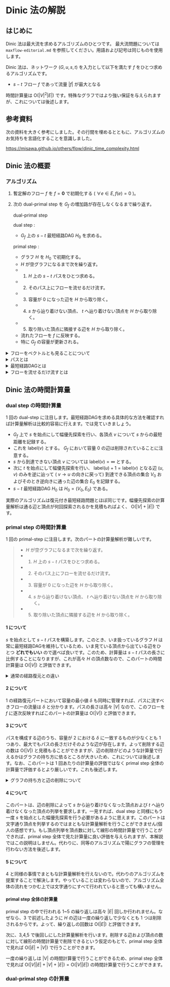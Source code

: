 # Dinic 法の解説

## はじめに

Dinic 法は最大流を求めるアルゴリズムのひとつです。
最大流問題については `maxflow-editorial.md` を参照してください。用語および記号は同じものを使用します。

Dinic 法は、ネットワーク $(G,u,s,t)$ を入力として以下を満たす $f$ をひとつ求めるアルゴリズムです。
- $s-t$ フロー $f$ であって流量 $|f|$ が最大となる

時間計算量は $\mathrm{O}(|V|^2|E|)$ です。特殊なグラフではより強い保証を与えられますが、これについては後述します。

## 参考資料

次の資料を大きく参考にしました。その行間を埋めるとともに、アルゴリズムのお気持ちを言語化することを意識しました。

https://misawa.github.io/others/flow/dinic_time_complexity.html

## Dinic 法の概要

### アルゴリズム

1. 暫定解のフロー $f$ を $f=\boldsymbol{0}$ で初期化する ( $\forall e\in E, f(e)=0$ )。
2. 次の dual-primal step を $G_f$ の増加路が存在しなくなるまで繰り返す。
   
   dual-primal step

   dual step :
   - $G_f$ 上の $s-t$ 最短経路DAG $H_0$ を求める。
  
   primal step :
   - グラフ $H$ を $H_0$ で初期化する。
   - $H$ が空グラフになるまで次を繰り返す。
   - 1. $H$ 上の $s-t$ パスをひとつ求める。
   - 2. そのパス上にフローを流せるだけ流す。
   - 3. 容量が $0$ になった辺を $H$ から取り除く。
   - 4. $s$ から辿り着けない頂点、 $t$ へ辿り着けない頂点を $H$ から取り除く。
   - 5. 取り除いた頂点に隣接する辺を $H$ から取り除く。
   - 流れたフローを $f$ に反映する。
   - 特に $G_f$ の容量が更新される。
       
<details><summary>フローをベクトルとも見ることについて</summary>

フロー $f:E\to \mathbb{R}$ は写像ですが、扱うグラフは有限グラフなので $E$ の要素を適当に順序づけることができ、 $e_1,e_2,\dots ,e_{|E|}$ とすれば $\boldsymbol{f}=(f_1,f_2,\dots ,f_{|E|})$ であって $f_i=f(e_i)$ です。本文ではボールド表記をせず、 $f_i$ または $f(e)$ とかいたときに辺番号または辺を引数にとってその辺の流量を返すものします。

</details>

<details><summary>パスとは</summary>

パスは頂点列です。

$L$ を非負整数とします。長さ $L+1$ の列 $(v_0,v_1,\dots ,v_L)$ が
$G=(V,E)$ 上の $s-t$ パスであるとは、以下を満たすとき、またそのときに限ります。
- $v_0=s,\ v_{L+1}=t$
- $\forall i\in \lbrace 0,1,\dots, L-1 \rbrace , (v_i,v_{i+1})\in E$

特にそのパスの長さ (経路長) は $L$ です。

</details>

<details><summary>最短経路DAGとは</summary>

$s-t$ 最短経路DAG $H_0$ は $s-t$ 最短距離を $L$ として、 $s-t$ パスであって経路長が $L$ であるものを全て集めてできるグラフです。

</details>

<details><summary>フローを流せるだけ流すとは</summary>

$s-t$ パスを構成する辺の容量の最小値を $\delta$ として、 $s$ から $t$ へ流量 $\delta$ のフローを流します。つまり、暫定解のフロー $f$ に対して次を行います。
- $s-t$ パスを $(s=v_0,v_1,\dots ,v_L=t)$ とする。
- $\displaystyle\delta = \min_{i=0,1,\dots, L} u_f(v_i,v_{i+1})$ とする。
- $i= 0,1,\dots, L-1$ に対して $f(v_i,v_{i+1})\gets f(v_i,v_{i+1})+\delta$ という更新を行う。

</details>

## Dinic 法の時間計算量

### dual step の時間計算量

$1$ 回の dual-step に注目します。最短経路DAGを求める具体的な方法を確認すれば計算量解析は比較的容易に行えます。では見ていきましょう。 

- $G_f$ 上で $s$ を始点にして幅優先探索を行い、各頂点 $v$ について $s$ からの最短距離を記録する。
- これを $\mathrm{label}(v)$ とする。 $G_f$ において容量 $0$ の辺は削除されていることに注意する。
- $s$ から到達できない頂点 $v$ については $\mathrm{label}(v)=\infty$ とする。
- 次に $t$ を始点にして幅優先探索を行い、 $\mathrm{label}(u)+1=\mathrm{label}(v)$ となる辺 $(u,v)$ のみを逆に辿って ( $v\to u$ の向きに戻って) 到達できる頂点の集合 $V_0$ およびそのとき逆向きに通った辺の集合 $E_0$ を記録する。 
- $s-t$ 最短経路DAG $H_0$ は $H_0=(V_0,E_0)$ である。

実際のアルゴリズムは復元付き最短経路問題とほぼ同じです。幅優先探索の計算量解析は通る辺と頂点が何回探索されるかを見積もればよく、 $\mathrm{O}(|V|+|E|)$ です。

### primal step の時間計算量

$1$ 回の primal-step に注目します。次のパートの計算量解析が難しいです。

> - $H$ が空グラフになるまで次を繰り返す。
> - 1. $H$ 上の $s-t$ パスをひとつ求める。
> - 2. そのパス上にフローを流せるだけ流す。
> - 3. 容量が $0$ になった辺を $H$ から取り除く。
> - 4. $s$ から辿り着けない頂点、 $t$ へ辿り着けない頂点を $H$ から取り除く。
> - 5. 取り除いた頂点に隣接する辺を $H$ から取り除く。

#### 1 について

$s$ を始点として $s-t$ パスを構築します。このとき、いま扱っているグラフ $H$ は常に最短経路DAGを維持しているため、いま見ている頂点から出ている辺をひとつ **どれでもいい** ので選べば良いです。このため、計算量は $s-t$ パスの長さに比例することになりますが、これが高々 $H$ の頂点数なので、このパートの時間計算量は $\mathrm{O}(|V|)$ と評価できます。

<details><summary>通常の経路復元との違い</summary>

通常の経路復元は辺の数を $m$ として $\mathrm{O}(m)$ の時間計算量で行います。というのも、通常の経路復元では終点 $t$ からはじめ、今見ている頂点に向かっている辺を全て調べて適切な辺を選び、次の頂点に移動するということをします。すべての辺は高々 $1$ 度調べられ、最悪ケースではすべての辺が $1$ 度調べられることになります。従って、上述した計算量になります。

</details>

#### 2 について

1 の経路復元パートにおいて容量の最小値 $\delta$ も同時に管理すれば、パスに流すべきフローの流量は $\delta$ と分かります。パスの長さは高々 $|V|$ なので、このフローを $f$ に逐次反映すればこのパートの計算量は $\mathrm{O}(|V|)$ と評価できます。

#### 3 について

パスを構成する辺のうち、容量が 2 における $\delta$ に一致するものが少なくとも $1$ つあり、最大でもパスの長さだけそのような辺が存在します。よって削除する辺の数は $\mathrm{O}(|V|)$ と見積もることができますが、辺の削除がどのような計算量で行えるかはグラフの持ち方に依るところが大きいため、これについては後述します。なお、このパートは $1$ 回あたりの計算量の評価ではなく primal step 全体の計算量で評価するとより厳しいです。これも後述します。

<details><summary>グラフの持ち方と辺の削除について</summary>

グラフを多重辺なし自己ループなしの単純グラフだとすれば、隣接行列で管理することで $\mathrm{O}(1)$ での辺の削除が可能です。しかしこの方法は通常用いられる隣接リストに比べて空間計算量を悪化させるため、本解説では扱いません。

さて、隣接リストで管理する場合は単純でないグラフにも対応可能ですが、辺の削除を $\mathrm{O}(1)$ で行うのは大変です。そこで、後述する改善されたアルゴリズムでは、この問題を間接的に解決します。

</details>

#### 4 について

このパートは、辺の削除によって $s$ から辿り着けなくなった頂点および $t$ へ辿り着けなくなった頂点の列挙を要求します。一見すれば、dual step と同様にもう一度 $s$ を始点とした幅優先探索を行う必要があるように思えます。このパートは文字通り頂点を列挙するのではまともな計算量解析を行うことができません(個人の感想です)。もし頂点列挙を頂点数に対して線形の時間計算量で行うことができれば、primal step 全体で見た計算量に良い評価を与えられますが、本解説ではこの説明はしません。代わりに、同等のアルゴリズムで陽にグラフの管理を行わない方法を後述します。

#### 5 について

4 と同様の事情でまともな計算量解析を行えないので。代わりのアルゴリズムを提案することで解決します。やっていることは変わらないので、アルゴリズム全体の流れをつかむ上では文字通りにすべて行われていると思っても構いません。

#### primal step 全体の計算量

primal step の中で行われる 1~5 の繰り返しは高々 $|E|$ 回しか行われません。なぜなら、3 で前述したように $H$ の辺は一度の繰り返しで少なくとも $1$ つは削除されるからです。よって、繰り返しの回数は $\mathrm{O}(|E|)$ と評価できます。

次に、3,4,5 で後回しにした計算量解析を行います。削除する辺および頂点の数に対して線形の時間計算量で削除できるという仮定のもとで、primal step 全体で見れば $\mathrm{O}(|E|+|V|)$ で行うことができます。

一度の繰り返しは $\mathrm{|V|}$ の時間計算量で行うことができるため、primal step 全体で見れば $\mathrm{O}(|V||E|+|V|+|E|)=\mathrm{O}(|V||E|)$ の時間計算量で行うことができます。

### dual-primal step の計算量

[](
    /<details><summary></summary></details>
)